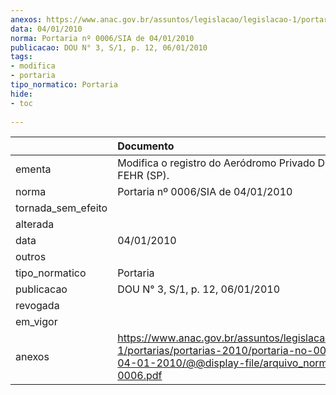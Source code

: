 ```yaml
---
anexos: https://www.anac.gov.br/assuntos/legislacao/legislacao-1/portarias/portarias-2010/portaria-no-0006-sia-de-04-01-2010/@@display-file/arquivo_norma/PA2010-0006.pdf
data: 04/01/2010
norma: Portaria nº 0006/SIA de 04/01/2010
publicacao: DOU N° 3, S/1, p. 12, 06/01/2010
tags:
- modifica
- portaria
tipo_normatico: Portaria
hide: 
- toc 
 
---
```


|                    | Documento                                                                                                                                                         |
|:-------------------|:------------------------------------------------------------------------------------------------------------------------------------------------------------------|
| ementa             | Modifica o registro do Aeródromo Privado DR EMILIO FEHR (SP).                                                                                                     |
| norma              | Portaria nº 0006/SIA de 04/01/2010                                                                                                                                |
| tornada_sem_efeito |                                                                                                                                                                   |
| alterada           |                                                                                                                                                                   |
| data               | 04/01/2010                                                                                                                                                        |
| outros             |                                                                                                                                                                   |
| tipo_normatico     | Portaria                                                                                                                                                          |
| publicacao         | DOU N° 3, S/1, p. 12, 06/01/2010                                                                                                                                  |
| revogada           |                                                                                                                                                                   |
| em_vigor           |                                                                                                                                                                   |
| anexos             | https://www.anac.gov.br/assuntos/legislacao/legislacao-1/portarias/portarias-2010/portaria-no-0006-sia-de-04-01-2010/@@display-file/arquivo_norma/PA2010-0006.pdf |